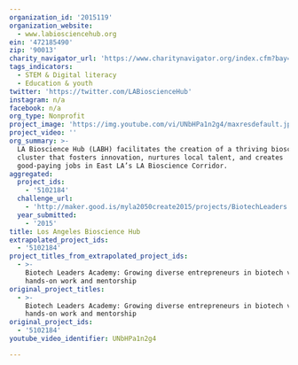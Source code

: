 ```yaml
---
organization_id: '2015119'
organization_website:
  - www.labiosciencehub.org
ein: '472185490'
zip: '90013'
charity_navigator_url: 'https://www.charitynavigator.org/index.cfm?bay=search.profile&ein=472185490'
tags_indicators:
  - STEM & Digital literacy
  - Education & youth
twitter: 'https://twitter.com/LABioscienceHub'
instagram: n/a
facebook: n/a
org_type: Nonprofit
project_image: 'https://img.youtube.com/vi/UNbHPa1n2g4/maxresdefault.jpg'
project_video: ''
org_summary: >-
  LA Bioscience Hub (LABH) facilitates the creation of a thriving bioscience
  cluster that fosters innovation, nurtures local talent, and creates
  good-paying jobs in East LA’s LA Bioscience Corridor.
aggregated:
  project_ids:
    - '5102184'
  challenge_url:
    - 'http://maker.good.is/myla2050create2015/projects/BiotechLeaders.html'
  year_submitted:
    - '2015'
title: Los Angeles Bioscience Hub
extrapolated_project_ids:
  - '5102184'
project_titles_from_extrapolated_project_ids:
  - >-
    Biotech Leaders Academy: Growing diverse entrepreneurs in biotech via
    hands-on work and mentorship
original_project_titles:
  - >-
    Biotech Leaders Academy: Growing diverse entrepreneurs in biotech via
    hands-on work and mentorship 
original_project_ids:
  - '5102184'
youtube_video_identifier: UNbHPa1n2g4

---
```

